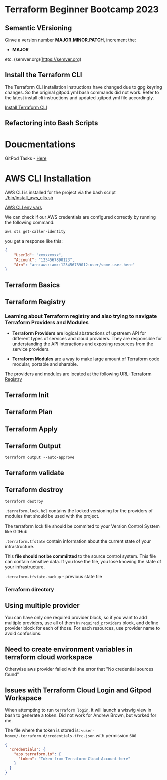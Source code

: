 # Terraform Beginner Bootcamp 2023

## Semantic VErsioning

Ginve a version number **MAJOR.MINOR.PATCH**, increment the: 

- **MAJOR** 


etc.
(semver.org)(https://semver.org)

## Install the Terraform CLI

The Terraform CLI installation instructions have changed due to gpg keyring changes. So the original gitpod.yml bash commands did not work. Refer to the latest install cli instructions and updated .gitpod.yml file accordingly.

[Install Terraform CLI](https://developer.hashicorp.com/terraform/tutorials/aws-get-started/install-cli)


## Refactoring into Bash Scripts 




# Doucmentations

GitPod Tasks - [Here](https://www.gitpod.io/docs/configure/workspaces/tasks)

# AWS CLI Installation
AWS CLI is installed for the project via the bash script [./bin/install_aws_clis.sh](./bin/install_aws_cli.sh)

[AWS CLI env vars](https://docs.aws.amazon.com/cli/latest/userguide/cli-configure-envvars.html)

We can check if our AWS credentials are configured correctly by running the following command:
```sh 
aws sts get-caller-identity
```

you get a response like this:
```json
{
    "UserId": "xxxxxxxxx",
    "Account": "1234567890123",
    "Arn": "arn:aws:iam::123456789012:user/some-user-here"
}
```
## Terraform Basics

## Terraform Registry

### Learning about Terraform registry and also trying to navigate Terraform Providers and Modules

- **Terraform Providers** are logical abstractions of upstream API for different types of services and cloud providers. They are responsible for understanding the API interactions and exposing resources from the service providers.

- **Terraform Modules** are a way to make large amount of Terraform code modular, portable and sharable. 

The providers and modules are located at the following URL: 
[Terraform Registry](https://registry.terraform.io/)

## Terraform Init
## Terraform Plan
## Terraform Apply
## Terraform Output
    terraform output --auto-approve
## Terraform validate
## Terraform destroy
    terraform destroy 

`.terraform.lock.hcl`  contains the locked versioning for the providers of modules that should be used with the project. 

The terraform lock file should be commited to your Version Control System like GitHub

`.terraform.tfstate` contain information about the current state of your infrastructure. 

This **file should not be commiitted** to the source control system. This file can contain sensitive data. If you lose the file, you lose knowing the state of your infrastructure. 

`.terraform.tfstate.backup` - previous state file

### Terraform directory


## Using multiple provider

You can have only one required provider block, so if you want to add multiple providers, use all of them in `required_providers` block, 
and define provider block for each of those. For each resources, use provider name to avoid confusions. 

## Need to create environment variables in terraform cloud workspace 

Otherwise aws provider failed with the error that "No credential sources found"





## Issues with Terraform Cloud Login and Gitpod Workspace

When attempting to run `terraform login`, it will launch a wiswig view in bash to generate a token. Did not work for Andrew Brown, but worked for me.

The file where the token is stored is: `<user-home>/.terraform.d/credentials.tfrc.json` with permission `600`

```json
{
  "credentials": {
    "app.terraform.io": {
      "token": "Token-from-Terraform-Cloud-Account-here"
    }
  }
}

```
